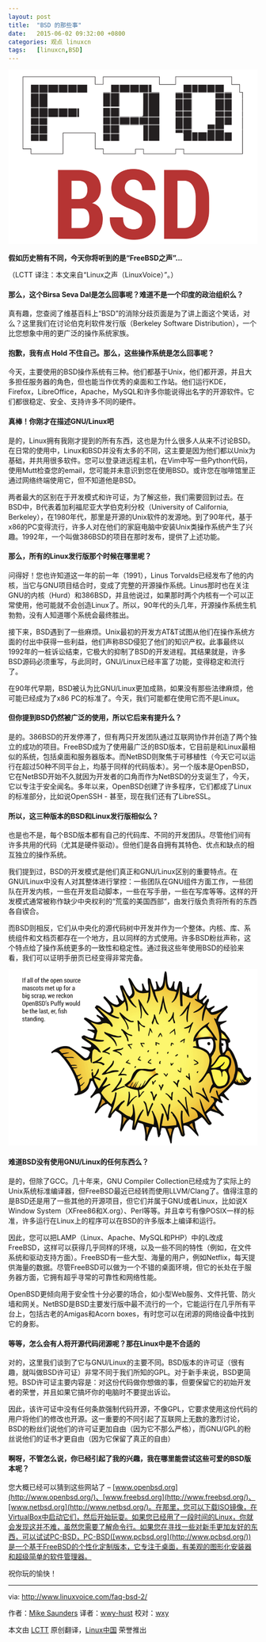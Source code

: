 ```yaml
---
layout: post
title:	"BSD 的那些事"
date:	2015-06-02 09:32:00 +0800 
categories:	观点 linuxcn 
tags:	[linuxcn,BSD]
---
```



![](/Asserts/Images/album/201506/02/093219rj664rr834d3n25z.png)


**假如历史稍有不同，今天你将听到的是“FreeBSD之声”...**


（LCTT 译注：本文来自“Linux之声（LinuxVoice）”。）


#### 那么，这个Birsa Seva Dal是怎么回事呢？难道不是一个印度的政治组织么？


真有趣，您查阅了维基百科上“BSD”的消除分歧页面是为了讲上面这个笑话，对么？这里我们在讨论伯克利软件发行版（Berkeley Software Distribution），一个比您想象中用的更广泛的操作系统家族。


#### 抱歉，我有点 Hold 不住自己。那么，这些操作系统是怎么回事呢？


今天，主要使用的BSD操作系统有三种。他们都基于Unix，他们都开源，并且大多担任服务器的角色，但也能当作优秀的桌面和工作站。他们运行KDE，Firefox，LibreOffice，Apache，MySQL和许多你能说得出名字的开源软件。它们都很稳定、安全、支持许多不同的硬件。


#### 真棒！你刚才在描述GNU/Linux吧


是的，Linux拥有我刚才提到的所有东西，这也是为什么很多人从来不讨论BSD。在日常的使用中，Linux和BSD并没有太多的不同，这主要是因为他们都以Unix为基础，并共用很多软件。您可以登录进远程主机，在Vim中写一些Python代码，使用Mutt检查您的email，您可能并未意识到您在使用BSD。或许您在咖啡馆里正通过网络终端使用它，但不知道他是BSD。


两者最大的区别在于开发模式和许可证，为了解这些，我们需要回到过去。在BSD中，B代表着加利福尼亚大学伯克利分校（University of California, Berkeley），在1980年代，那里是开源的Unix软件的发源地。到了90年代，基于x86的PC变得流行，许多人对在他们的家庭电脑中安装Unix类操作系统产生了兴趣。1992年，一个叫做386BSD的项目在那时发布，提供了上述功能。


#### 那么，所有的Linux发行版那个时候在哪里呢？


问得好！您也许知道这一年的前一年（1991），Linus Torvalds已经发布了他的内核，当它与GNU项目结合时，变成了完整的开源操作系统。Linus那时也在关注GNU的内核（Hurd）和386BSD，并且他说过，如果那时两个内核有一个可以正常使用，他可能就不会创造Linux了。所以，90年代的头几年，开源操作系统生机勃勃，没有人知道哪个系统会最终胜出。


接下来，BSD遇到了一些麻烦。Unix最初的开发方AT&T试图从他们在操作系统方面的付出中获得一些利益，他们声称BSD侵犯了他们的知识产权。此事最终以1992年的一桩诉讼结束，它极大的抑制了BSD的开发进程。其结果就是，许多BSD源码必须重写，与此同时，GNU/Linux已经丰富了功能，变得稳定和流行了。


在90年代早期，BSD被认为比GNU/Linux更加成熟，如果没有那些法律麻烦，他可能已经成为了x86 PC的标准了。今天，我们可能都在使用它而不是Linux。


#### 但你提到BSD仍然被广泛的使用，所以它后来有提升么？


是的。386BSD的开发停滞了，但有两只开发团队通过互联网协作并创造了两个独立的成功的项目。FreeBSD成为了使用最广泛的BSD版本，它目前是和Linux最相似的系统，包括桌面和服务器版本。而NetBSD则聚焦于可移植性（今天它可以运行在超过50种不同平台上，均基于同样的代码版本）。另一个版本是OpenBSD，它在NetBSD开始不久就因为开发者的口角而作为NetBSD的分支诞生了，今天，它以专注于安全闻名。多年以来，OpenBSD创建了许多程序，它们都成了Linux的标准部分，比如说OpenSSH - 甚至，现在我们还有了LibreSSL。


#### 所以，这三种版本的BSD和Linux发行版相似么？


也是也不是，每个BSD版本都有自己的代码库、不同的开发团队。尽管他们间有许多共用的代码（尤其是硬件驱动）。但他们是各自拥有其特色、优点和缺点的相互独立的操作系统。


我们提到过，BSD的开发模式是他们真正和GNU/Linux区别的重要特点。在GNU/Linux中没有人对其整体进行掌控：一些团队在GNU组件方面工作，一些团队在开发内核，一些在开发启动脚本，一些在写手册，一些在写库等等。这样的开发模式通常被称作缺少中央权利的“荒蛮的美国西部”，由发行版负责将所有的东西各自锲合。


而BSD则相反，它们从中央化的源代码树中开发并作为一个整体。内核、库、系统组件和文档页都存在一个地方，且以同样的方式使用。许多BSD粉丝声称，这个特点给了操作系统更多的一致性和稳定性。通过我这些年使用BSD的经验来看，我们可以证明手册页已经变得非常完备。


![](/Asserts/Images/album/201506/02/093225j04vyzayy8xyya81.png)


#### 难道BSD没有使用GNU/Linux的任何东西么？


是的，但除了GCC。几十年来，GNU Compiler Collection已经成为了实际上的Unix系统标准编译器，但FreeBSD最近已经转而使用LLVM/Clang了。值得注意的是BSD还是用了一些其他的开源项目，但它们并属于GNU或者Linux，比如说X Window System（XFree86和X.org）、Perl等等。并且幸亏有像POSIX一样的标准，许多运行在Linux上的程序可以在BSD的许多版本上编译和运行。


因此，您可以把LAMP（Linux、Apache、MySQL和PHP）中的L改成FreeBSD，这样可以获得几乎同样的环境，以及一些不同的特性（例如，在文件系统和驱动支持方面）。FreeBSD有一些大型、海量的用户，例如Netflix，每天提供海量的数据。尽管FreeBSD可以做为一个不错的桌面环境，但它的长处在于服务器方面，它拥有超乎寻常的可靠性和网络性能。


OpenBSD更倾向用于安全性十分必要的场合，如小型Web服务、文件托管、防火墙和网关。NetBSD是BSD主要发行版中最不流行的一个，它能运行在几乎所有平台上，包括古老的Amigas和Acorn boxes，有时您可以在闭源的网络设备中找到它的身影。


#### 等等，怎么会有人将开源代码闭源呢？那在Linux中是不合适的


对的，这里我们谈到了它与GNU/Linux的主要不同。BSD版本的许可证（很有趣，就叫做BSD许可证）非常不同于我们所知的GPL。对于新手来说，BSD更简短。BSD许可证主要内容是：对这份代码做你想做的事，但要保留它的初始开发者的荣誉，并且如果它搞坏你的电脑时不要提出诉讼。


因此，该许可证中没有任何条款强制代码开源，不像GPL，它要求使用这份代码的用户将他们的修改也开源。这一重要的不同引起了互联网上无数的激烈讨论，BSD的粉丝们说他们的许可证更加自由（因为它不那么严格），而GNU/GPL的粉丝说他们的证书才更自由（因为它保留了真正的自由）


#### 啊呀，不管怎么说，你已经引起了我的兴趣，我在哪里能尝试这些可爱的BSD版本呢？


您大概已经可以猜到这些网站了 – [www.openbsd.org](http://www.openbsd.org/)、[www.freebsd.org](http://www.freebsd.org/)、[www.netbsd.org](http://www.netbsd.org/)。在那里，您可以下载ISO镜像，在VirtualBox中启动它们，然后开始玩耍。如果您已经用了一段时间的Linux，你就会发现这并不难，虽然您需要了解命令行。如果您在寻找一些对新手更加友好的东西，可以试试PC-BSD，PC-BSD([www.pcbsd.org](http://www.pcbsd.org/))是一个基于FreeBSD的个性化定制版本，它专注于桌面，有美观的图形化安装器和超级简单的软件管理器。


祝你玩的愉快！




---


via: <http://www.linuxvoice.com/faq-bsd-2/>


作者：[Mike Saunders](http://www.linuxvoice.com/author/mike/) 译者：[wwy-hust](https://github.com/wwy-hust) 校对：[wxy](https://github.com/wxy)


本文由 [LCTT](https://github.com/LCTT/TranslateProject) 原创翻译，[Linux中国](http://linux.cn/) 荣誉推出
